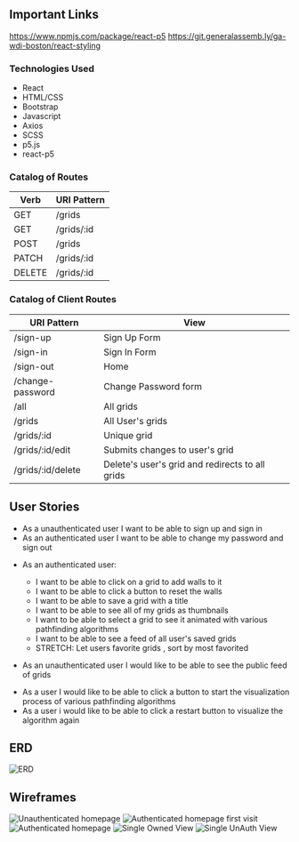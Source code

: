 ## Important Links
https://www.npmjs.com/package/react-p5
https://git.generalassemb.ly/ga-wdi-boston/react-styling


### Technologies Used

- React
- HTML/CSS
- Bootstrap
- Javascript
- Axios
- SCSS 
- p5.js
- react-p5


### Catalog of Routes

Verb         |	URI Pattern
------------ | -------------
GET | /grids
GET | /grids/:id
POST | /grids
PATCH | /grids/:id
DELETE | /grids/:id

### Catalog of Client Routes

URI Pattern        |	View
------------ | -------------
/sign-up | Sign Up Form
/sign-in | Sign In Form
/sign-out | Home
/change-password | Change Password form
/all | All grids
/grids | All User's grids
/grids/:id | Unique grid
/grids/:id/edit | Submits changes to user's grid
/grids/:id/delete | Delete's user's grid and redirects to all grids


## User Stories
<!-- Authentication  -->
- As a unauthenticated  user I want to be able to sign up and sign in
- As an authenticated user I want to be able to change my password and sign out

<!-- CRUD -->
- As an authenticated user:
  - I want to be able to click on a grid to add walls to it
  - I want to be able to click a button to reset the walls
  - I want to be able to save a grid with a title 
  - I want to be able to see all of my grids as thumbnails
  - I want to be able to select a grid to see it animated with various pathfinding algorithms
  - I want to be able to see a feed of all user's saved grids
  - STRETCH: Let users favorite grids , sort by most favorited

- As an unauthenticated user I would like to be able to see the public feed of grids

<!-- Visualization  -->
- As a user I would like to be able to click a button to start the visualization process of various pathfinding algorithms
- As a user i would like to be able to click a restart button to visualize the algorithm again

## ERD

![ERD](https://imgur.com/ssD6JLG.png)

## Wireframes 
![Unauthenticated homepage](https://imgur.com/C9gOeSi.png)
![Authenticated homepage first visit](https://imgur.com/6wB4xfI.png)
![Authenticated homepage](https://imgur.com/bl52JCE.png)
![Single Owned View](https://imgur.com/MYwBK76.png)
![Single UnAuth View](https://imgur.com/y3ULW2R.png)

